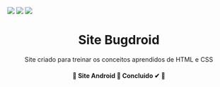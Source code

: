 <img src="https://img.shields.io/static/v1?label=Version&message=1.9&color=008000&style=for-the-badge&logo=android"/> <img src="https://img.shields.io/static/v1?label=HTML&message=Use&color=#E34F266&style=for-the-badge&logo=html5"/>  <img src="https://img.shields.io/static/v1?label=CSS&message=Use&color=1572B6&style=for-the-badge&logo=css3"/> 

<h1 align="center">Site Bugdroid</h1>
<p align="center">Site criado para treinar os conceitos aprendidos de HTML e CSS</p>

<h4 align="center"> 
	🚧  Site Android 🚀 Concluido ✔ 🚧
</h4>
